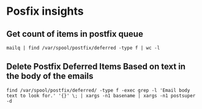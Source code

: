 Posfix insights
=============

Get count of items in postfix queue
-----------------------------------

```
mailq | find /var/spool/postfix/deferred -type f | wc -l
```

Delete Postfix Deferred Items Based on text in the body of the emails
---------------------------------------------------------------------

```
find /var/spool/postfix/deferred/ -type f -exec grep -l 'Email body text to look for.' '{}' \; | xargs -n1 basename | xargs -n1 postsuper -d
```
